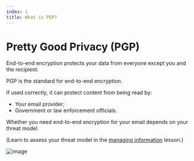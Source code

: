 ```yaml
---
index: 1
title: What is PGP?
---
```

# Pretty Good Privacy (PGP)

End-to-end encryption protects your data from everyone except you and the recipient.  

PGP is the standard for end-to-end encryption. 

If used correctly, it can protect content from being read by:

*	Your email provider;
*	Government or law enforcement officials.

Whether you need end-to-end encryption for your email depends on your threat model.

(Learn to assess your threat model in the [managing information](umbrella://lesson/managing-information) lesson.)

![image](email3.png)